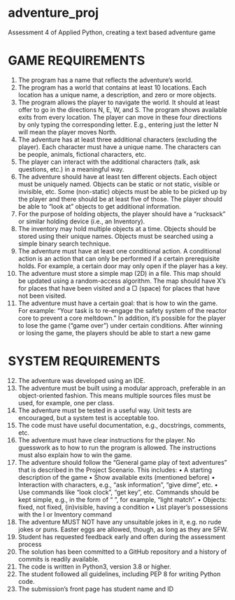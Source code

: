 # adventure_proj
Assessment 4 of Applied Python, creating a text based adventure game

# GAME REQUIREMENTS
1. The program has a name that reflects the adventure’s world.
2. The program has a world that contains at least 10 locations. 
   Each location has a unique name, a description, and zero or more objects. 
3. The program allows the player to navigate the world. 
   It should at least offer to go in the directions N, E, W, and S. 
   The program shows available exits from every location. 
   The player can move in these four directions by only typing the corresponding letter. 
   E.g., entering just the letter N will mean the player moves North.
4. The adventure has at least three additional characters (excluding the player). 
   Each character must have a unique name. The characters can be people, animals, fictional characters, etc.
5. The player can interact with the additional characters (talk, ask questions, etc.) in a meaningful way. 
6. The adventure should have at least ten different objects. Each object must be uniquely named. Objects can be static or not static, visible or invisible, etc. Some (non-static) objects must be able to be picked up by the player and there should be at least five of those. The player should be able to “look at” objects to get additional information.
7. For the purpose of holding objects, the player should have a “rucksack” or similar holding device (i.e., an Inventory).
8. The inventory may hold multiple objects at a time. Objects should be stored using their unique names. Objects must be searched using a simple binary search technique.
9. The adventure must have at least one conditional action. A conditional action is an action that can only be performed if a certain prerequisite holds. For example, a certain door may only open if the player has a key.
10. The adventure must store a simple map (2D) in a file. This map should be updated using a random-access algorithm. The map should have X’s for places that have been visited and a ▢ (space) for places that have not been visited. 
11. The adventure must have a certain goal: that is how to win the game. For example: “Your task is to re-engage the safety system of the reactor core to prevent a core meltdown.” In addition, it’s possible for the player to lose the game (“game over”) under certain conditions. 
After winning or losing the game, the players should be able to start a new game

# SYSTEM REQUIREMENTS
12. The adventure was developed using an IDE.
13. The adventure must be built using a modular approach, preferable in an object-oriented fashion. This means multiple sources files must be used, for example, one per class. 
14. The adventure must be tested in a useful way. Unit tests are encouraged, but a system test is acceptable too.
15. The code must have useful documentation, e.g., docstrings, comments, etc. 
16. The adventure must have clear instructions for the player. No guesswork as to how to run the program is allowed. The instructions must also explain how to win the game.
17. The adventure should follow the “General game play of text adventures” that is described in the Project Scenario. This includes:
    • A starting description of the game
    • Show available exits (mentioned before)
    • Interaction with characters, e.g., “ask information”, “give dime”, etc.
    • Use commands like “look clock”, “get key”, etc. Commands should be kept simple, e.g., in the form of “<verb> <noun>”, for example, “light match”.
    • Objects: fixed, not fixed, (in)visible, having a condition
    • List player’s possessions with the I or Inventory command
18. The adventure MUST NOT have any unsuitable jokes in it, e.g. no rude jokes or puns. Easter eggs are allowed, though, as long as they are SFW.
19. Student has requested feedback early and often during the assessment process
20. The solution has been committed to a GitHub repository and a history of commits is readily available.
21. The code is written in Python3, version 3.8 or higher.
22. The student followed all guidelines, including PEP 8 for writing Python code.
23. The submission’s front page has student name and ID


